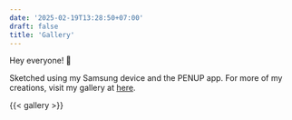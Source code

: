 ```yaml
---
date: '2025-02-19T13:28:50+07:00'
draft: false
title: 'Gallery'
---
```

Hey everyone! 🎨

Sketched using my Samsung device and the PENUP app. 
For more of my creations, visit my gallery at <a href="https://s.id/penup" target="_blank">here</a>.

{{< gallery >}}
